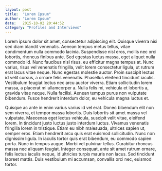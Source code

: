 ```yaml
---
layout: post
title:  "Lorem Ipsum"
author: "Lorem Ipsum"
date:   2015-10-02 20:44:52
category: "Profiles and Interviews"
---
```


Lorem ipsum dolor sit amet, consectetur adipiscing elit. Quisque viverra nisi sed diam blandit venenatis. Aenean tempus metus tellus, vitae condimentum nulla commodo lacinia. Suspendisse nisl eros, mollis nec orci lobortis, rhoncus finibus ante. Sed egestas luctus massa, eget aliquet nulla commodo id. Nunc faucibus nisl risus, eu efficitur magna tempus at. Nunc varius, risus vel venenatis fringilla, velit lorem consectetur ligula, ut rutrum erat lacus vitae neque. Nunc egestas molestie auctor. Proin suscipit lectus id velit cursus, a ornare felis venenatis. Phasellus eleifend tincidunt iaculis. Vestibulum feugiat lectus nec arcu auctor viverra. Etiam sollicitudin lorem massa, a placerat mi ullamcorper a. Nulla felis mi, vehicula et lobortis a, gravida vitae neque. Nulla facilisi. Aenean tempus purus non vulputate bibendum. Fusce hendrerit interdum dolor, eu vehicula magna luctus et.

Quisque ac ante in enim varius varius id vel erat. Donec bibendum elit non sem viverra, et tempor massa lobortis. Duis lobortis sit amet massa vel vulputate. Maecenas eget lectus vehicula, suscipit velit vitae, eleifend lorem. In tincidunt justo luctus justo interdum luctus. Vivamus venenatis fringilla lorem in tristique. Etiam eu nibh malesuada, ultrices sapien ut, semper eros. Etiam hendrerit arcu quis erat euismod sollicitudin. Nunc non dignissim ligula. In iaculis tortor quis erat bibendum, eu commodo sapien porta. Nunc in tempus augue. Morbi vel pulvinar tellus. Curabitur rhoncus massa nec aliquam feugiat. Integer consequat, ante sit amet rutrum ornare, felis lectus iaculis neque, id ultricies turpis mauris non lacus. Sed tincidunt laoreet mattis. Duis vestibulum mi accumsan, convallis orci nec, euismod tortor.